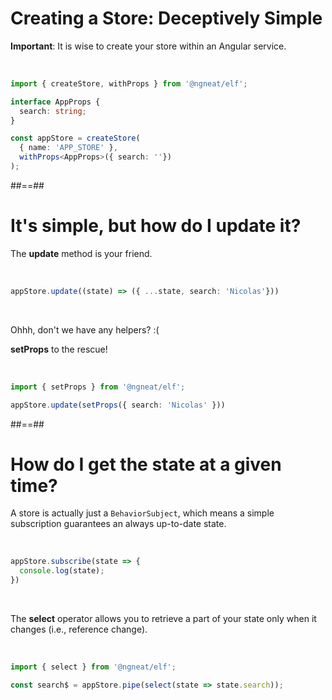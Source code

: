 <!-- .slide: class="with-code inconsolata" -->
# Creating a Store: Deceptively Simple

**Important**: It is wise to create your store within an Angular service.

<br>

```typescript
import { createStore, withProps } from '@ngneat/elf';

interface AppProps {
  search: string;
}

const appStore = createStore(
  { name: 'APP_STORE' },
  withProps<AppProps>({ search: ''})
);
```
<!-- .element: class="big-code" -->

##==##

<!--.slide: class="with-code inconsolata" -->
# It's simple, but how do I update it?

The **update** method is your friend.

<br>

```typescript
appStore.update((state) => ({ ...state, search: 'Nicolas'}))
```
<!-- .element: class="medium-code" -->

<br>

Ohhh, don't we have any helpers? :(

**setProps** to the rescue!

<br>

```typescript
import { setProps } from '@ngneat/elf';

appStore.update(setProps({ search: 'Nicolas' }))
```
<!-- .element: class="medium-code" -->

##==##

<!-- .slide: class="with-code inconsolata" -->
# How do I get the state at a given time?

A store is actually just a `BehaviorSubject`, which means a simple subscription guarantees an always up-to-date state.

<br>

```typescript
appStore.subscribe(state => {
  console.log(state);
})
```
<!-- .element: class="medium-code" -->

<br>

The **select** operator allows you to retrieve a part of your state only when it changes (i.e., reference change).

<br>

```typescript
import { select } from '@ngneat/elf';

const search$ = appStore.pipe(select(state => state.search));
```
<!-- .element: class="medium-code" -->

